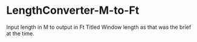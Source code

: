 # LengthConverter-M-to-Ft
Input length in M to output in Ft
Titled Window length as that was the brief at the time. 
